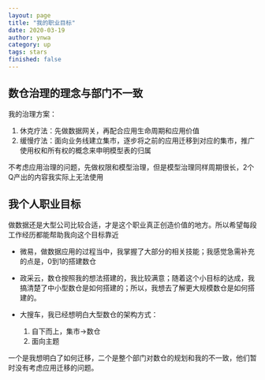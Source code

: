 ```yaml
---
layout: page
title: "我的职业目标"
date: 2020-03-19
author: ynwa
category: up
tags: stars
finished: false
---
```


## 数仓治理的理念与部门不一致

我的治理方案：

1. 休克疗法：先做数据网关，再配合应用生命周期和应用价值
2. 缓慢疗法：面向业务线建立集市，逐步将之前的应用迁移到对应的集市，推广使用权和所有权的概念来申明模型表的归属



不考虑应用治理的问题，先做权限和模型治理，但是模型治理同样周期很长，2个Q产出的内容我实际上无法使用

## 我个人职业目标

做数据还是大型公司比较合适，才是这个职业真正创造价值的地方。所以希望每段工作经历都能帮助我向这个目标靠近

+ 微易，做数据应用的过程当中，我掌握了大部分的相关技能；我感觉急需补充的点是，0到1的搭建数仓

+ 政采云，数仓按照我的想法搭建的，我比较满意；随着这个小目标的达成，我搞清楚了中小型数仓是如何搭建的；所以，我想去了解更大规模数仓是如何搭建的。

+ 大搜车，我已经想明白大型数仓的架构方式：

	1. 自下而上，集市->数仓
	2. 面向主题



一个是我想明白了如何迁移，二个是整个部门对数仓的规划和我的不一致，他们暂时没有考虑应用迁移的问题。



